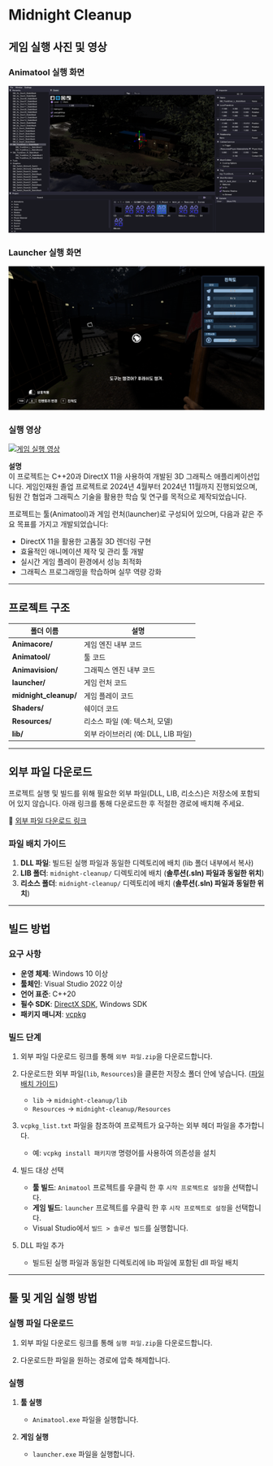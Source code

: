 # Midnight Cleanup

## 게임 실행 사진 및 영상

### Animatool 실행 화면
<img src="./images/tool_image.png" alt="툴 실행 화면" width="600">

### Launcher 실행 화면
<img src="./images/launcher_image.png" alt="런처 실행 화면" width="600">

### 실행 영상
[![게임 실행 영상](https://img.youtube.com/vi/WkjI6ZwUVwU/0.jpg)](https://www.youtube.com/watch?v=WkjI6ZwUVwU&ab_channel=%EC%97%94%EC%A0%A4%EC%B0%BD)

**설명**  
이 프로젝트는 C++20과 DirectX 11을 사용하여 개발된 3D 그래픽스 애플리케이션입니다.
게임인재원 졸업 프로젝트로 2024년 4월부터 2024년 11월까지 진행되었으며, 팀원 간 협업과 그래픽스 기술을 활용한 학습 및 연구를 목적으로 제작되었습니다.

프로젝트는 툴(Animatool)과 게임 런처(launcher)로 구성되어 있으며, 다음과 같은 주요 목표를 가지고 개발되었습니다:

- DirectX 11을 활용한 고품질 3D 렌더링 구현
- 효율적인 애니메이션 제작 및 관리 툴 개발
- 실시간 게임 플레이 환경에서 성능 최적화
- 그래픽스 프로그래밍을 학습하며 실무 역량 강화

---

## 프로젝트 구조

| 폴더 이름            | 설명                              |
|----------------------|------------------------------------|
| **Animacore/**       | 게임 엔진 내부 코드               |
| **Animatool/**       | 툴 코드                            |
| **Animavision/**     | 그래픽스 엔진 내부 코드           |
| **launcher/**        | 게임 런처 코드                     |
| **midnight_cleanup/**| 게임 플레이 코드                   |
| **Shaders/**         | 쉐이더 코드                        |
| **Resources/**       | 리소스 파일 (예: 텍스처, 모델)     |
| **lib/**             | 외부 라이브러리 (예: DLL, LIB 파일) |
---

## 외부 파일 다운로드

프로젝트 실행 및 빌드를 위해 필요한 외부 파일(DLL, LIB, 리소스)은 저장소에 포함되어 있지 않습니다. 아래 링크를 통해 다운로드한 후 적절한 경로에 배치해 주세요.

🔗 [외부 파일 다운로드 링크](http://naver.me/xhzusCaQ)

### 파일 배치 가이드
1. **DLL 파일**: 빌드된 실행 파일과 동일한 디렉토리에 배치 (lib 폴더 내부에서 복사)
2. **LIB 폴더**: `midnight-cleanup/` 디렉토리에 배치 (**솔루션(.sln) 파일과 동일한 위치**)
3. **리소스 폴더**: `midnight-cleanup/` 디렉토리에 배치 (**솔루션(.sln) 파일과 동일한 위치**)

---

## 빌드 방법

### 요구 사항
- **운영 체제**: Windows 10 이상
- **툴체인**: Visual Studio 2022 이상
- **언어 표준**: C++20
- **필수 SDK**: [DirectX SDK](https://www.microsoft.com/en-US/download/details.aspx?id=6812&msockid=3062152011ea654904ea003210c36437), Windows SDK
- **패키지 매니저**: [vcpkg](https://github.com/microsoft/vcpkg)

### 빌드 단계
1. 외부 파일 다운로드 링크를 통해 `외부 파일.zip`을 다운로드합니다.

2. 다운로드한 외부 파일(`lib`, `Resources`)을 클론한 저장소 폴더 안에 넣습니다. ([파일 배치 가이드](#파일-배치-가이드))
   - `lib` -> `midnight-cleanup/lib`
   - `Resources` -> `midnight-cleanup/Resources`

3. `vcpkg_list.txt` 파일을 참조하여 프로젝트가 요구하는 외부 헤더 파일을 추가합니다.  
   - 예: `vcpkg install 패키지명` 명령어를 사용하여 의존성을 설치

4. 빌드 대상 선택
   - **툴 빌드**: `Animatool` 프로젝트를 우클릭 한 후 `시작 프로젝트로 설정`을 선택합니다.  
   - **게임 빌드**: `launcher` 프로젝트를 우클릭 한 후 `시작 프로젝트로 설정`을 선택합니다.  
   - Visual Studio에서 `빌드 > 솔루션 빌드`를 실행합니다.

5. DLL 파일 추가
   -  빌드된 실행 파일과 동일한 디렉토리에 lib 파일에 포함된 dll 파일 배치

   

---

## 툴 및 게임 실행 방법

### 실행 파일 다운로드
1. 외부 파일 다운로드 링크를 통해 `실행 파일.zip`을 다운로드합니다.

2. 다운로드한 파일을 원하는 경로에 압축 해제합니다.

### 실행
1. **툴 실행**  
   - `Animatool.exe` 파일을 실행합니다.

2. **게임 실행**  
   - `launcher.exe` 파일을 실행합니다.

